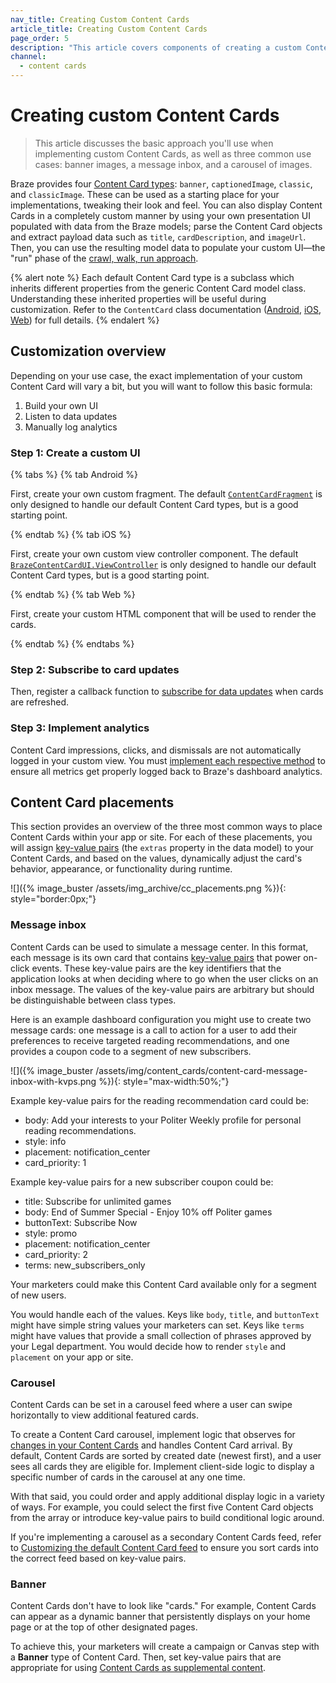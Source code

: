 ```yaml
---
nav_title: Creating Custom Content Cards
article_title: Creating Custom Content Cards
page_order: 5
description: "This article covers components of creating a custom Content Card UI"
channel:
  - content cards
---
```


# Creating custom Content Cards

> This article discusses the basic approach you'll use when implementing custom Content Cards, as well as three common use cases: banner images, a message inbox, and a carousel of images.

Braze provides four [Content Card types][1]: `banner`, `captionedImage`, `classic`, and `classicImage`. These can be used as a starting place for your implementations, tweaking their look and feel. You can also display Content Cards in a completely custom manner by using your own presentation UI populated with data from the Braze models; parse the Content Card objects and extract payload data such as `title`, `cardDescription`, and `imageUrl`. Then, you can use the resulting model data to populate your custom UI&mdash;the "run" phase of the [crawl, walk, run approach][2].

{% alert note %}
Each default Content Card type is a subclass which inherits different properties from the generic Content Card model class. Understanding these inherited properties will be useful during customization. Refer to the `ContentCard` class documentation ([Android](https://braze-inc.github.io/braze-android-sdk/kdoc/braze-android-sdk/com.braze.models.cards/-card/index.html), [iOS](https://braze-inc.github.io/braze-swift-sdk/documentation/brazekit/braze/contentcard), [Web](https://js.appboycdn.com/web-sdk/latest/doc/classes/braze.card.html)) for full details. 
{% endalert %}


## Customization overview

Depending on your use case, the exact implementation of your custom Content Card will vary a bit, but you will want to follow this basic formula:

1. Build your own UI
2. Listen to data updates
3. Manually log analytics

### Step 1: Create a custom UI 

{% tabs %}
{% tab Android %}

First, create your own custom fragment. The default [`ContentCardFragment`](https://braze-inc.github.io/braze-android-sdk/kdoc/braze-android-sdk/com.braze.ui.contentcards/-content-cards-fragment/index.html) is only designed to handle our default Content Card types, but is a good starting point.

{% endtab %}
{% tab iOS %}

First, create your own custom view controller component. The default [`BrazeContentCardUI.ViewController`](https://braze-inc.github.io/braze-swift-sdk/documentation/brazeui/brazecontentcardui/viewcontroller) is only designed to handle our default Content Card types, but is a good starting point.

{% endtab %}
{% tab Web %}

First, create your custom HTML component that will be used to render the cards. 

{% endtab %}
{% endtabs %}

### Step 2: Subscribe to card updates

Then, register a callback function to [subscribe for data updates][6] when cards are refreshed. 

### Step 3: Implement analytics

Content Card impressions, clicks, and dismissals are not automatically logged in your custom view. You must [implement each respective method][3] to ensure all metrics get properly logged back to Braze's dashboard analytics.

## Content Card placements

This section provides an overview of the three most common ways to place Content Cards within your app or site. For each of these placements, you will assign [key-value pairs][7] (the `extras` property in the data model) to your Content Cards, and based on the values, dynamically adjust the card's behavior, appearance, or functionality during runtime. 

![]({% image_buster /assets/img_archive/cc_placements.png %}){: style="border:0px;"}

### Message inbox

Content Cards can be used to simulate a message center. In this format, each message is its own card that contains [key-value pairs][5] that power on-click events. These key-value pairs are the key identifiers that the application looks at when deciding where to go when the user clicks on an inbox message. The values of the key-value pairs are arbitrary but should be distinguishable between class types. 

Here is an example dashboard configuration you might use to create two message cards: one message is a call to action for a user to add their preferences to receive targeted reading recommendations, and one provides a coupon code to a segment of new subscribers. 

![]({% image_buster /assets/img/content_cards/content-card-message-inbox-with-kvps.png %}){: style="max-width:50%;"}

Example key-value pairs for the reading recommendation card could be:

- body: Add your interests to your Politer Weekly profile for personal reading recommendations.
- style: info
- placement: notification_center
- card_priority: 1

Example key-value pairs for a new subscriber coupon could be:

- title: Subscribe for unlimited games
- body: End of Summer Special - Enjoy 10% off Politer games
- buttonText: Subscribe Now
- style: promo
- placement: notification_center
- card_priority: 2
- terms: new_subscribers_only

Your marketers could make this Content Card available only for a segment of new users. 

You would handle each of the values. Keys like `body`, `title`, and `buttonText` might have simple string values your marketers can set. Keys like `terms` might have values that provide a small collection of phrases approved by your Legal department. You would decide how to render `style` and `placement` on your app or site. 

### Carousel

Content Cards can be set in a carousel feed where a user can swipe horizontally to view additional featured cards. 

To create a Content Card carousel, implement logic that observes for [changes in your Content Cards]({{site.baseurl}}/developer_guide/customization_guides/content_cards/customizing_feed/#refreshing-the-feed) and handles Content Card arrival. By default, Content Cards are sorted by created date (newest first), and a user sees all cards they are eligible for. Implement client-side logic to display a specific number of cards in the carousel at any one time.

With that said, you could order and apply additional display logic in a variety of ways. For example, you could select the first five Content Card objects from the array or introduce key-value pairs to build conditional logic around.

If you're implementing a carousel as a secondary Content Cards feed, refer to [Customizing the default Content Card feed]({{site.baseurl}}/developer_guide/customization_guides/content_cards/customizing_feed/#multiple-feeds) to ensure you sort cards into the correct feed based on key-value pairs.

### Banner

Content Cards don't have to look like "cards." For example, Content Cards can appear as a dynamic banner that persistently displays on your home page or at the top of other designated pages.

To achieve this, your marketers will create a campaign or Canvas step with a **Banner** type of Content Card. Then, set key-value pairs that are appropriate for using [Content Cards as supplemental content][4].


[1]: {{site.baseurl}}/user_guide/message_building_by_channel/content_cards/creative_details
[2]: {{site.baseurl}}/developer_guide/customization_guides/customization_overview
[3]: {{site.baseurl}}/developer_guide/customization_guides/content_cards/logging_analytics/#logging-events
[4]: {{site.baseurl}}/developer_guide/customization_guides/content_cards/customizing_behavior/#content-cards-as-supplemental-content
[5]: {{site.baseurl}}/developer_guide/customization_guides/content_cards/customizing_behavior/#key-value-pairs
[6]: {{site.baseurl}}/developer_guide/customization_guides/content_cards/logging_analytics/#listening-for-card-updates
[7]: {{site.baseurl}}/developer_guide/customization_guides/content_cards/customizing_behavior/#key-value-pairs

